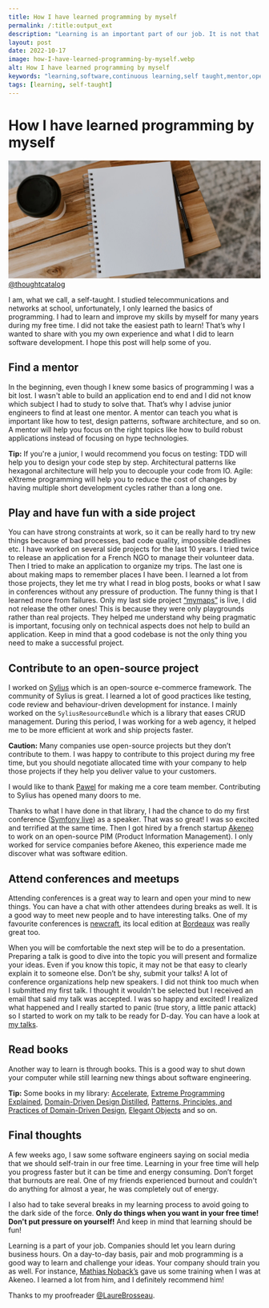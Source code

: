 ```yaml
---
title: How I have learned programming by myself
permalink: /:title:output_ext
description: "Learning is an important part of our job. It is not that easy when you don’t know where to start, especially if you're self-taught like me. I share what I did to learn software development for the last 15 years in this blog post."
layout: post
date: 2022-10-17
image: how-I-have-learned-programming-by-myself.webp
alt: How I have learned programming by myself
keywords: "learning,software,continuous learning,self taught,mentor,open source,conference,books,burnout,training"
tags: [learning, self-taught]
---
```


# How I have learned programming by myself

![How I have learned programming by myself](assets/img/posts/how-I-have-learned-programming-by-myself.webp)[@thoughtcatalog](https://unsplash.com/@kellysikkema)

I am, what we call, a self-taught. I studied telecommunications and networks at school, unfortunately, I only learned the basics of programming. I had to learn and improve my skills by myself for many years during my free time. I did not take the easiest path to learn! That’s why I wanted to share with you my own experience and what I did to learn software development. I hope this post will help some of you.

## Find a mentor

In the beginning, even though I knew some basics of programming I was a bit lost. I wasn't able to build an application end to end and I did not know which subject I had to study to solve that.  That’s why I advise junior engineers to find at least one mentor. A mentor can teach you what is important like how to test, design patterns, software architecture, and so on. A mentor will help you focus on the right topics like how to build robust applications instead of focusing on hype technologies.

**Tip:** If you're a junior, I would recommend you focus on testing: TDD will help you to design your code step by step. Architectural patterns like hexagonal architecture will help you to decouple your code from IO. Agile: eXtreme programming will help you to reduce the cost of changes by having multiple short development cycles rather than a long one.

## Play and have fun with a side project

You can have strong constraints at work, so it can be really hard to try new things because of bad processes, bad code quality, impossible deadlines etc. I have worked on several side projects for the last 10 years. I tried twice to release an application for a French NGO to manage their volunteer data. Then I tried to make an application to organize my trips. The last one is about making maps to remember places I have been. I learned a lot from those projects, they let me try what I read in blog posts, books or what I saw in conferences without any pressure of production. The funny thing is that I learned more from failures. Only my last side project [“mymaps”](https://mymaps.world) is live, I did not release the other ones! This is because they were only playgrounds rather than real projects. They helped me understand why being pragmatic is important, focusing only on technical aspects does not help to build an application. Keep in mind that a good codebase is not the only thing you need to make a successful project.

## Contribute to an open-source project

I worked on [Sylius](https://sylius.com) which is an open-source e-commerce framework. The community of Sylius is great. I learned a lot of good practices like testing, code review and behaviour-driven development for instance. I mainly worked on the `SyliusResourceBundle` which is a library that eases CRUD management. During this period, I was working for a web agency, it helped me to be more efficient at work and ship projects faster.

**Caution:** Many companies use open-source projects but they don’t contribute to them. I was happy to contribute to this project during my free time, but you should negotiate allocated time with your company to help those projects if they help you deliver value to your customers.

I would like to thank [Pawel](https://pjedrzejewski.com) for making me a core team member. Contributing to Sylius has opened many doors to me.

Thanks to what I have done in that library, I had the chance to do my first conference ([Symfony live](https://live.symfony.com/2015-paris)) as a speaker. That was so great! I was so excited and terrified at the same time. Then I got hired by a french startup [Akeneo](https://www.akeneo.com/) to work on an open-source PIM (Product Information Management). I only worked for service companies before Akeneo, this experience made me discover what was software edition.

## Attend conferences and meetups

Attending conferences is a great way to learn and open your mind to new things. You can have a chat with other attendees during breaks as well. It is a good way to meet new people and to have interesting talks. One of my favourite conferences is [newcraft](http://www.ncrafts.io), its local edition at [Bordeaux](https://bordeaux.ncrafts.io/) was really great too.

When you will be comfortable the next step will be to do a presentation. Preparing a talk is good to dive into the topic you will present and formalize your ideas. Even if you know this topic, it may not be that easy to clearly explain it to someone else. Don’t be shy, submit your talks! A lot of conference organizations help new speakers. I did not think too much when I submitted my first talk. I thought it wouldn't be selected but I received an email that said my talk was accepted. I was so happy and excited! I realized what happened and I really started to panic (true story, a little panic attack) so I started to work on my talk to be ready for D-day. You can have a look at [my talks](http://arnolanglade.github.io/talks.html).

## Read books

Another way to learn is through books. This is a good way to shut down your computer while still learning new things about software engineering.

**Tip:** Some books in my library: [Accelerate](https://www.oreilly.com/library/view/accelerate/9781457191435/), [Extreme Programming Explained](https://www.oreilly.com/library/view/extreme-programming-explained/0201616416/), [Domain-Driven Design Distilled](https://www.oreilly.com/library/view/domain-driven-design-distilled/9780134434964/), [Patterns, Principles, and Practices of Domain-Driven Design](https://www.oreilly.com/library/view/patterns-principles-and/9781118714706/), [Elegant Objects](https://www.yegor256.com/elegant-objects.html) and so on.

## Final thoughts

A few weeks ago, I saw some software engineers saying on social media that we should self-train in our free time. Learning in your free time will help you progress faster but it can be time and energy consuming. Don’t forget that burnouts are real. One of my friends experienced burnout and couldn't do anything for almost a year, he was completely out of energy.

I also had to take several breaks in my learning process to avoid going to the dark side of the force. **Only do things when you want in your free time! Don't put pressure on yourself!** And keep in mind that learning should be fun!

Learning is a part of your job. Companies should let you learn during business hours. On a day-to-day basis, pair and mob programming is a good way to learn and challenge your ideas. Your company should train you as well. For instance, [Mathias Noback’s](https://twitter.com/matthiasnoback) gave us some training when I was at Akeneo. I learned a lot from him, and I definitely recommend him!

Thanks to my proofreader [@LaureBrosseau](https://twitter.com/LaureBrosseau).
